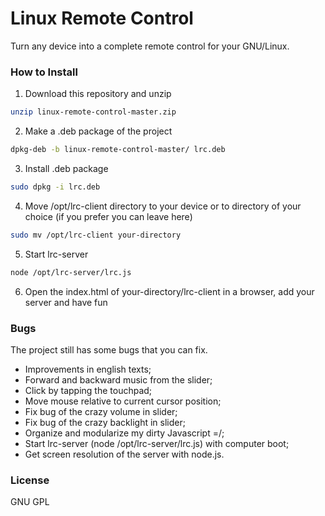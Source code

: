 # Linux Remote Control
Turn any device into a complete remote control for your GNU/Linux.


### How to Install

1. Download this repository and unzip
```bash
unzip linux-remote-control-master.zip
```

2. Make a .deb package of the project
```bash
dpkg-deb -b linux-remote-control-master/ lrc.deb
```

3. Install .deb package
```bash
sudo dpkg -i lrc.deb
```

4. Move /opt/lrc-client directory to your device or to directory of your choice (if you prefer you can leave here)
```bash
sudo mv /opt/lrc-client your-directory
```

5. Start lrc-server
```bash
node /opt/lrc-server/lrc.js
```

6. Open the index.html of your-directory/lrc-client in a browser, add your server and have fun

### Bugs
The project still has some bugs that you can fix.

- Improvements in english texts;
- Forward and backward music from the slider;
- Click by tapping the touchpad;
- Move mouse relative to current cursor position;
- Fix bug of the crazy volume in slider;
- Fix bug of the crazy backlight in slider;
- Organize and modularize my dirty Javascript =/;
- Start lrc-server (node /opt/lrc-server/lrc.js) with computer boot;
- Get screen resolution of the server with node.js.

### License
GNU GPL